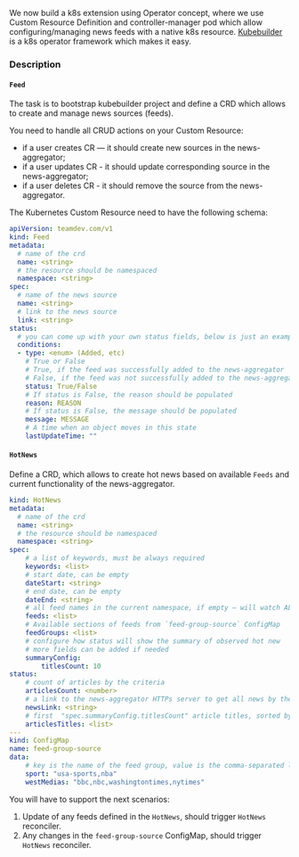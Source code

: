 We now build a k8s extension using Operator concept, where we use Custom Resource Definition and controller-manager pod
which allow configuring/managing news feeds with a native k8s resource.
[Kubebuilder](https://book.kubebuilder.io/introduction.html) is a k8s operator framework which makes it easy.

### Description

#### `Feed`
The task is to bootstrap kubebuilder project and define a CRD which allows to create and manage news sources (feeds).

You need to handle all CRUD actions on your Custom Resource:
* if a user creates CR — it should create new sources in the news-aggregator;
* if a user updates CR - it should update corresponding source in the news-aggregator;
* if a user deletes CR - it should remove the source from the news-aggregator.

The Kubernetes Custom Resource need to have the following schema:
```yaml
apiVersion: teamdev.com/v1
kind: Feed
metadata:
  # name of the crd
  name: <string>
  # the resource should be namespaced
  namespace: <string>
spec:
  # name of the news source
  name: <string>
  # link to the news source
  link: <string>
status:
  # you can come up with your own status fields, below is just an example
  conditions:
  - type: <enum> (Added, etc)
    # True or False
    # True, if the feed was successfully added to the news-aggregator
    # False, if the feed was not successfully added to the news-aggregator
    status: True/False
    # If status is False, the reason should be populated
    reason: REASON
    # If status is False, the message should be populated
    message: MESSAGE
    # A time when an object moves in this state
    lastUpdateTime: ""
```

#### `HotNews`
Define a CRD, which allows to create hot news based on available `Feeds` and current functionality of the news-aggregator.

```yaml
kind: HotNews
metadata:
  # name of the crd
  name: <string>
  # the resource should be namespaced
  namespace: <string>
spec:
    # a list of keywords, must be always required
	keywords: <list>
	# start date, can be empty
	dateStart: <string>
	# end date, can be empty
	dateEnd: <string>
    # all feed names in the current namespace, if empty — will watch ALL available feeds.
	feeds: <list>
	# Available sections of feeds from `feed-group-source` ConfigMap
	feedGroups: <list>
	# configure how status will show the summary of observed hot new
	# more fields can be added if needed
	summaryConfig:
		titlesCount: 10
status:
    # count of articles by the criteria
	articlesCount: <number>
	# a link to the news-aggregator HTTPs server to get all news by the criteria in JSON format
	newsLink: <string>
	# first  "spec.summaryConfig.titlesCount" article titles, sorted by feed name
	articlesTitles: <list>
---
kind: ConfigMap
name: feed-group-source
data:
    # key is the name of the feed group, value is the comma-separated list of feed names
	sport: "usa-sports,nba" 
	westMedias: "bbc,nbc,washingtontimes,nytimes"
```

You will have to support the next scenarios:
1. Update of any feeds defined in the `HotNews`, should trigger `HotNews` reconciler.
2. Any changes in the `feed-group-source` ConfigMap, should trigger `HotNews` reconciler.
